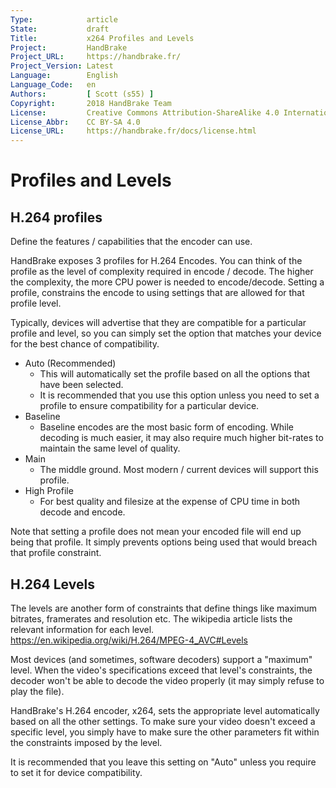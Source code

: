```yaml
---
Type:            article
State:           draft
Title:           x264 Profiles and Levels
Project:         HandBrake
Project_URL:     https://handbrake.fr/
Project_Version: Latest
Language:        English
Language_Code:   en
Authors:         [ Scott (s55) ]
Copyright:       2018 HandBrake Team
License:         Creative Commons Attribution-ShareAlike 4.0 International
License_Abbr:    CC BY-SA 4.0
License_URL:     https://handbrake.fr/docs/license.html
---
```


Profiles and Levels
==========================

H.264 profiles
--------------

Define the features / capabilities that the encoder can use.

HandBrake exposes 3 profiles for H.264 Encodes. You can think of the profile as
the level of complexity required in encode / decode. The higher the complexity,
the more CPU power is needed to encode/decode. Setting a profile, constrains the
encode to using settings that are allowed for that profile level.

Typically, devices will advertise that they are compatible for a particular
profile and level, so you can simply set the option that matches your device for
the best chance of compatibility.

-   Auto (Recommended)
    -   This will automatically set the profile based on all the options that
        have been selected.
    -   It is recommended that you use this option unless you need to set a
        profile to ensure compatibility for a particular device.
-   Baseline
    -   Baseline encodes are the most basic form of encoding. While decoding is
        much easier, it may also require much higher bit-rates to maintain the
        same level of quality.
-   Main
    -   The middle ground. Most modern / current devices will support this
        profile.
-   High Profile
    -   For best quality and filesize at the expense of CPU time in both decode
        and encode.

Note that setting a profile does not mean your encoded file will end up being
that profile. It simply prevents options being used that would breach that
profile constraint.

H.264 Levels
------------
The levels are another form of constraints that define things like maximum
bitrates, framerates and resolution etc. The wikipedia article lists the
relevant information for each level.
https://en.wikipedia.org/wiki/H.264/MPEG-4_AVC#Levels

Most devices (and sometimes, software decoders) support a "maximum" level. When
the video's specifications exceed that level's constraints, the decoder won't be
able to decode the video properly (it may simply refuse to play the file).

HandBrake's H.264 encoder, x264, sets the appropriate level automatically based
on all the other settings. To make sure your video doesn't exceed a specific
level, you simply have to make sure the other parameters fit within the
constraints imposed by the level.

It is recommended that you leave this setting on "Auto" unless you require to
set it for device compatibility.
